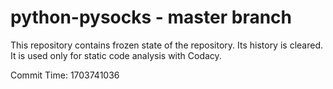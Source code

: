# python-pysocks - master branch

This repository contains frozen state of the repository.
Its history is cleared. It is used only for static code
analysis with Codacy.

Commit Time: 1703741036